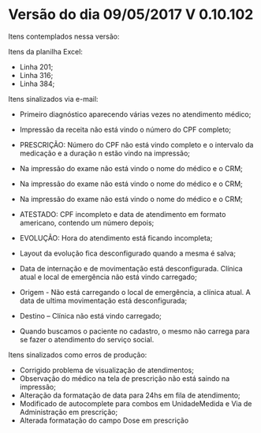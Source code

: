 # Versão do dia 09/05/2017    V 0.10.102

Itens contemplados nessa versão:

Itens da planilha Excel:

* Linha 201;
* Linha 316;
* Linha 384;

Itens sinalizados via e-mail:

* Primeiro diagnóstico aparecendo várias vezes no atendimento médico; 

* Impressão da receita não está vindo o número do CPF completo;
* PRESCRIÇÃO: Número do CPF não está vindo completo e o intervalo da medicação e a duração n estão vindo na impressão;
* Na impressão do exame não está vindo o nome do médico e o CRM;
* Na impressão do exame não está vindo o nome do médico e o CRM;
* Na impressão do exame não está vindo o nome do médico e o CRM;
* ATESTADO: CPF incompleto e data de atendimento em formato americano, contendo um número depois;    
* EVOLUÇÃO: Hora do atendimento está ficando incompleta;
* Layout da evolução fica desconfigurado quando a mesma é salva;
* Data de internação e de movimentação está desconfigurada. Clínica atual e local de emergência não está vindo carregado;
* Origem - Não está carregando o local de emergência, a clínica atual. A data de ultima movimentação está desconfigurada;
* Destino – Clínica não está vindo carregado;
* Quando buscamos o paciente no cadastro, o mesmo não carrega para se fazer o atendimento do serviço social.

Itens sinalizados como erros de produção:

* Corrigido problema de visualização de atendimentos;
* Observação do médico na tela de prescrição não está saindo na impressão;
* Alteração da formatação de data para 24hs em fila de atendimento;
* Modificado de autocomplete para combos em UnidadeMedida e Via de Administração em prescrição;
* Alterada formatação do campo Dose em prescrição



